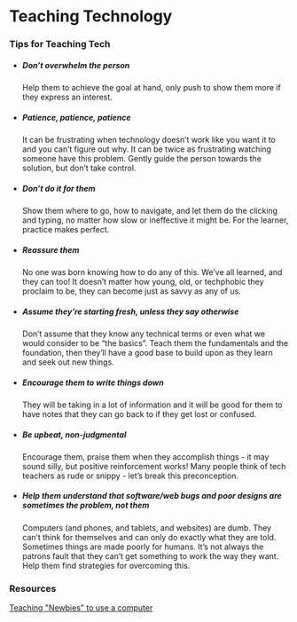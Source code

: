 # Teaching Technology

### Tips for Teaching Tech

* ##### Don’t overwhelm the person
  Help them to achieve the goal at hand, only push to show them more if they express an interest.
* ##### Patience, patience, patience
    It can be frustrating when technology doesn’t work like you want it to and you can’t figure out why. It can be twice as frustrating watching someone have this problem. Gently guide the person towards the solution, but don’t take control.
* ##### Don’t do it for them
  Show them where to go, how to navigate, and let them do the clicking and typing, no matter how slow or ineffective it might be. For the learner, practice makes perfect.
* ##### Reassure them
  No one was born knowing how to do any of this. We’ve all learned, and they can too! It doesn’t matter how young, old, or techphobic they proclaim to be, they can become just as savvy as any of us.
* ##### Assume they’re starting fresh, unless they say otherwise
   Don’t assume that they know any technical terms or even what we would consider to be “the basics”. Teach them the fundamentals and the foundation, then they’ll have a good base to build upon as they learn and seek out new things.  
* ##### Encourage them to write things down
   They will be taking in a lot of information and it will be good for them to have notes that they can go back to if they get lost or confused.   
* ##### Be upbeat, non-judgmental
   Encourage them, praise them when they accomplish things - it may sound silly, but positive reinforcement works! Many people think of tech teachers as rude or snippy - let’s break this preconception.  
* ##### Help them understand that software/web bugs and poor designs are sometimes the problem, not them
   Computers (and phones, and tablets, and websites) are dumb. They can’t think for themselves and can only do exactly what they are told. Sometimes things are made poorly for humans. It’s not always the patrons fault that they can’t get something to work the way they want. Help them find strategies for overcoming this.  

### Resources
<a href="https://ask.metafilter.com/224805/How-do-you-spot-an-amateur#3252269">Teaching "Newbies" to use a computer</a>


